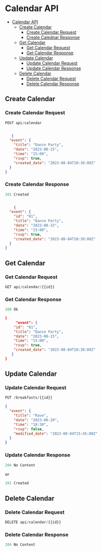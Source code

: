 # Calendar  API

- [Calendar API](#calendar-api)
  - [Create Calendar](#create-calendar)
    - [Create Calendar Request](#create-calendar-request)
    - [Create Calednar Response](#create-calendar-response)
  - [Get Calendar](#get-calendar)
    - [Get Calendar Request](#get-calendar-request)
    - [Get Calendar Response](#get-calendar-response)
  - [Update Calendar](#update-calendar)
    - [Update Calendar Request](#update-calendar-request)
    - [Update Calendar Response](#update-calendar-response)
  - [Delete Calendar](#delete-calendar)
    - [Delete Calendar Request](#delete-calendar-request)
    - [Delete Calendar Response](#delete-calendar-response)

## Create Calendar 

### Create Calendar Request

```js
POST api/calendar
```

```json

   {
  "event": {
    "title": "Dance Party",
    "date": "2023-08-15",
    "time": "15:00",
    "rsvp": true,
    "created_date": "2023-08-04T10:30:00Z"
  }
}

```

### Create Calendar Response

```js
201 Created
```


```json

    {
  "event": {
    "id": "01",
    "title": "Dance Party",
    "date": "2023-08-15",
    "time": "15:00",
    "rsvp": true,
    "created_date": "2023-08-04T10:30:00Z"
  }
}

```

## Get Calendar

### Get Calendar Request

```js
GET api/calendar/{{id}}
```

### Get Calendar Response

```js
200 Ok
```

```json
}
     "event": {
    "id": "01",
    "title": "Dance Party",
    "date": "2023-08-15",
    "time": "15:00",
    "rsvp": true,
    "created_date": "2023-08-04T10:30:00Z"
   }
}
```
 
## Update Calendar

### Update Calendar Request

```js
PUT /breakfasts/{{id}}
```

```json
{
  "event": {
    "title": "Rave",
    "date": "2023-08-20",
    "time": "18:30",
    "rsvp": false,
    "modified_date": "2023-08-04T15:45:00Z"
  }
}
```

### Update Calendar Response

```js
204 No Content
```

or

```js
201 Created
```


## Delete Calendar

### Delete Calendar Request

```js
DELETE api/calendar/{{id}}
```

### Delete Calendar Response

```js
204 No Content
```


